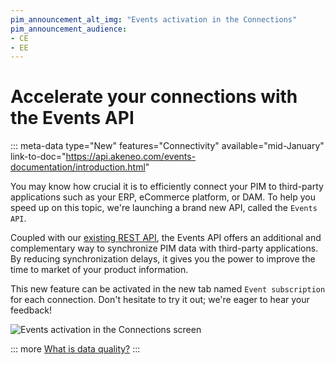 ```yaml
---
pim_announcement_alt_img: "Events activation in the Connections"
pim_announcement_audience:
- CE
- EE
---
```


# Accelerate your connections with the Events API
::: meta-data type="New" features="Connectivity" available="mid-January" link-to-doc="https://api.akeneo.com/events-documentation/introduction.html"

You may know how crucial it is to efficiently connect your PIM to third-party applications such as your ERP, eCommerce platform, or DAM. To help you speed up on this topic, we're launching a brand new API, called the `Events API`.

Coupled with our [existing REST API](https://api.akeneo.com/documentation/introduction.html), the Events API offers an additional and complementary way to synchronize PIM data with third-party applications. By reducing synchronization delays, it gives you the power to improve the time to market of your product information.

This new feature can be activated in the new tab named `Event subscription` for each connection. Don't hesitate to try it out; we're eager to hear your feedback!

![Events activation in the Connections screen](../img/event-connection-activation.png)

::: more
[What is data quality?](../articles/understand-data-quality.html)
:::
